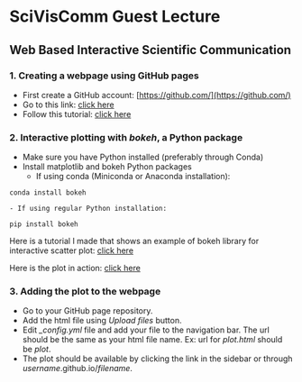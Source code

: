 SciVisComm Guest Lecture
========================

Web Based Interactive Scientific Communication
----------------------------------------------

### 1. Creating a webpage using GitHub pages
- First create a GitHub account: [https://github.com/](https://github.com/)
- Go to this link: [click here](https://github.com/kbsezginel/gh-pages-template)
- Follow this tutorial: [click here](https://kbsezginel.github.io/gh-pages-template/setup)

### 2. Interactive plotting with *bokeh*, a Python package
- Make sure you have Python installed (preferably through Conda)
- Install matplotlib and bokeh Python packages
    - If using conda (Miniconda or Anaconda installation):
```
conda install bokeh
```
    - If using regular Python installation:
```
pip install bokeh
```

Here is a tutorial I made that shows an example of bokeh library for interactive scatter plot: [click here](https://kbsezginel.github.io/research/conformers-bokeh/)

Here is the plot in action: [click here](https://kbsezginel.github.io/irmof1dmog/)

### 3. Adding the plot to the webpage
- Go to your GitHub page repository.
- Add the html file using *Upload files* button.
- Edit *_config.yml* file and add your file to the navigation bar. The url should be the same as your html file name. Ex: url for *plot.html* should be *plot*.
- The plot should be available by clicking the link in the sidebar or through *username*.github.io/*filename*.

